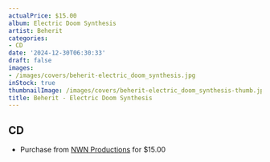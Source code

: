 ```yaml
---
actualPrice: $15.00
album: Electric Doom Synthesis
artist: Beherit
categories:
- CD
date: '2024-12-30T06:30:33'
draft: false
images:
- /images/covers/beherit-electric_doom_synthesis.jpg
inStock: true
thumbnailImage: /images/covers/beherit-electric_doom_synthesis-thumb.jpg
title: Beherit - Electric Doom Synthesis
---
```


## CD
* Purchase from [NWN Productions](http://shop.nwnprod.com/index.php?route=product/product&path=93&product_id=59016&sort=pd.name&order=ASC) for $15.00
